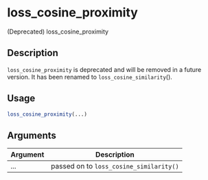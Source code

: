 # loss_cosine_proximity


(Deprecated) loss_cosine_proximity




## Description

``loss_cosine_proximity`` is deprecated and will be removed in a future
version. It has been renamed to ``loss_cosine_similarity``().





## Usage
```r
loss_cosine_proximity(...)
```




## Arguments


Argument      |Description
------------- |----------------
... | passed on to `loss_cosine_similarity()`






